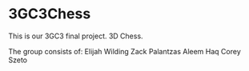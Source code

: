 # 3GC3Chess

This is our 3GC3 final project. 3D Chess.

The group consists of: 
Elijah Wilding
Zack Palantzas
Aleem Haq
Corey Szeto
